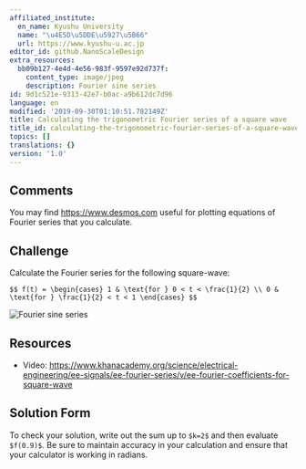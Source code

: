 ```yaml
---
affiliated_institute:
  en_name: Kyushu University
  name: "\u4E5D\u5DDE\u5927\u5B66"
  url: https://www.kyushu-u.ac.jp
editor_id: github.NanoScaleDesign
extra_resources:
  bb09b127-4e4d-4e56-983f-9597e92d737f:
    content_type: image/jpeg
    description: Fourier sine series
id: 9d1c521e-9313-42e7-b0ac-a9b612dc7d96
language: en
modified: '2019-09-30T01:10:51.782149Z'
title: Calculating the trigonometric Fourier series of a square wave
title_id: calculating-the-trigonometric-fourier-series-of-a-square-wave
topics: []
translations: {}
version: '1.0'
---
```


## Comments
You may find https://www.desmos.com useful for plotting equations of Fourier series that you calculate.


## Challenge
Calculate the Fourier series for the following square-wave:

`$$ f(t) =
   \begin{cases}
       1 & \text{for } 0 < t < \frac{1}{2} \\
       0 & \text{for } \frac{1}{2} < t < 1
   \end{cases}
$$`

![Fourier sine series](/api/v0/teachers/github.NanoScaleDesign/resources/public/bb09b127-4e4d-4e56-983f-9597e92d737f.jpeg/bb09b127-4e4d-4e56-983f-9597e92d737f.jpeg)


## Resources
- Video: https://www.khanacademy.org/science/electrical-engineering/ee-signals/ee-fourier-series/v/ee-fourier-coefficients-for-square-wave


## Solution Form
To check your solution, write out the sum up to `$k=2$` and then evaluate `$f(0.9)$`. Be sure to maintain accuracy in your calculation and ensure that your calculator is working in radians.
